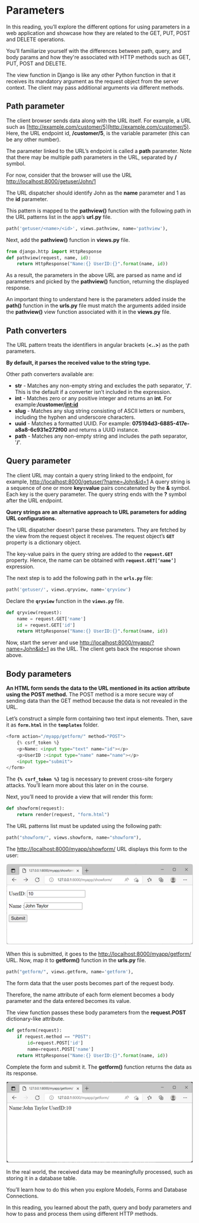 # Parameters

In this reading, you’ll explore the different options for using parameters in a web application and showcase how they are related to the GET, PUT, POST and DELETE operations.

You’ll familiarize yourself with the differences between path, query, and body params and how they're associated with HTTP methods such as GET, PUT, POST and DELETE.

The view function in Django is like any other Python function in that it receives its mandatory argument as the request object from the server context. The client may pass additional arguments via different methods.

## Path parameter

The client browser sends data along with the URL itself. For example, a URL such as [http://example.com/customer/5](http://example.com/customer/5). Here, the URL endpoint id, **/customer/5**, is the variable parameter (this can be any other number).

The parameter linked to the URL’s endpoint is called a **path** parameter. Note that there may be multiple path parameters in the URL, separated by **/** symbol.

For now, consider that the browser will use the URL [http://localhost:8000/getuser/John/1](http://localhost:8000/myapp/John/1.)

The URL dispatcher should identify John as the **name** parameter and 1 as the **id** parameter.

This pattern is mapped to the **pathview()** function with the following path in the URL patterns list in the app’s **url.py** file.

```python
path('getuser/<name>/<id>', views.pathview, name='pathview'),
```

Next, add the **pathview()** function in **views.py** file.

```python
from django.http import HttpResponse 
def pathview(request, name, id): 
    return HttpResponse("Name:{} UserID:{}".format(name, id))
```

As a result, the parameters in the above URL are parsed as name and id parameters and picked by the **pathview()** function, returning the displayed response.

An important thing to understand here is the parameters added inside the **path()** function in the **urls.py** file must match the arguments added inside the **pathview()** view function associated with it in the **views.py** file.

## Path converters

The URL pattern treats the identifiers in angular brackets (**<..>**) as the path parameters. 

**By default, it parses the received value to the string type.** 

Other path converters available are:

- **str** - Matches any non-empty string and excludes the path separator, '**/**'. This is the default if a converter isn’t included in the expression.
- **int** - Matches zero or any positive integer and returns an **int**. For example:**/customer/<int:id>**
- **slug** - Matches any slug string consisting of ASCII letters or numbers, including the hyphen and underscore characters.
- **uuid** - Matches a formatted UUID. For example: **075194d3-6885-417e-a8a8-6c931e272f00** and returns a UUID instance.
- **path** - Matches any non-empty string and includes the path separator, '**/**'.

## Query parameter

The client URL may contain a query string linked to the endpoint, for example, [http://localhost:8000/getuser/?name=John&id=1](http://localhost:8000/myapp/?name=John&id=1)
A query string is a sequence of one or more **key=value** pairs concatenated by the **&** symbol. Each key is the query parameter. The query string ends with the **?** symbol after the URL endpoint.

**Query strings are an alternative approach to URL parameters for adding URL configurations.**

The URL dispatcher doesn’t parse these parameters. They are fetched by the view from the request object it receives. The request object’s **`GET`** property is a dictionary object.

The key-value pairs in the query string are added to the **`request.GET`** property. Hence, the name can be obtained with **`request.GET[‘name’]`** expression.

The next step is to add the following path in the **`urls.py`** file:

```python
path('getuser/', views.qryview, name='qryview')
```

Declare the **`qryview`** function in the **`views.py`** file.

```python
def qryview(request): 
    name = request.GET['name'] 
    id = request.GET['id'] 
    return HttpResponse("Name:{} UserID:{}".format(name, id))
```

Now, start the server and use [http://localhost:8000/myapp/?name=John&id=1](http://localhost:8000/myapp/?name=John&id=1) as the URL. The client gets back the response shown above.

## Body parameters

**An HTML form sends the data to the URL mentioned in its action attribute using the POST method.** The POST method is a more secure way of sending data than the GET method because the data is not revealed in the URL.

Let’s construct a simple form containing two text input elements. Then, save it as **`form.html`** in the **`templates`** folder.

```python
<form action="/myapp/getform/" method="POST"> 
    {% csrf_token %} 
    <p>Name: <input type="text" name="id"></p> 
    <p>UserID :<input type="name" name="name"></p> 
    <input type="submit"> 
</form>
```

The **`{% csrf_token %}`** tag is necessary to prevent cross-site forgery attacks. You’ll learn more about this later on in the course.

Next, you’ll need to provide a view that will render this form:

```python
def showform(request): 
    return render(request, "form.html")
```

The URL patterns list must be updated using the following path:

```python
path("showform/", views.showform, name="showform"),
```

The [http://localhost:8000/myapp/showform/](http://localhost:8000/mushowform/) URL displays this form to the user:

![Untitled](Parameters%20c87f4396fb96440184287389c4fd4e03/Untitled.png)

When this is submitted, it goes to the [http://localhost:8000/myapp/getform/](http://localhost:8000/myapp/getform/) URL. Now, map it to **getform()** function in the **urls.py** file.

```python
path("getform/", views.getform, name='getform'),
```

The form data that the user posts becomes part of the request body.

Therefore, the name attribute of each form element becomes a body parameter and the data entered becomes its value.

The view function passes these body parameters from the **request.POST** dictionary-like attribute.

```python
def getform(request): 
    if request.method == "POST": 
        id=request.POST['id'] 
        name=request.POST['name'] 
    return HttpResponse("Name:{} UserID:{}".format(name, id))
```

Complete the form and submit it. The **getform()** function returns the data as its response.

![Untitled](Parameters%20c87f4396fb96440184287389c4fd4e03/Untitled%201.png)

In the real world, the received data may be meaningfully processed, such as storing it in a database table.

You’ll learn how to do this when you explore Models, Forms and Database Connections.

In this reading, you learned about the path, query and body parameters and how to pass and process them using different HTTP methods.
